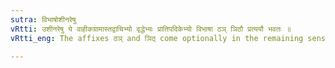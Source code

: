 ```yaml
---
sutra: विभाषोशीनरेषु
vRtti: उशीनरेषु ये वाहीकग्रामास्तद्वाचिभ्यो वृद्धेभ्यः प्रातिपदिकेभ्यो विभाषा ठञ् ञिठौ प्रत्ययौ भवतः ॥
vRtti_eng: The affixes ठञ् and ञिठ् come optionally in the remaining senses, after _Vriddha_ words denoting _Vahika_ villages situated in _Usinara_.

---
```

